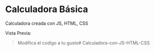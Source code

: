 # Calculadora Básica

Calculadora creada con JS, HTML, CSS

Vista Previa:

<!-- ![Calculadora](img/calculator.gif) -->

> Modifica el codigo a tu gusto# Calculadora-con-JS-HTML-CSS
